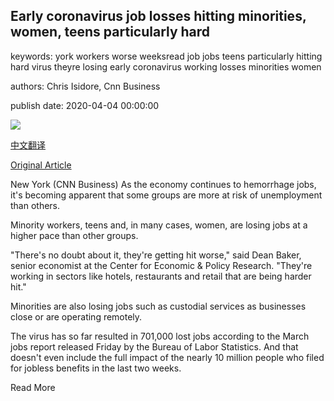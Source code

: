 ## Early coronavirus job losses hitting minorities, women, teens particularly hard

keywords: york workers worse weeksread job jobs teens particularly hitting hard virus theyre losing early coronavirus working losses minorities women

authors: Chris Isidore, Cnn Business

publish date: 2020-04-04 00:00:00

![](https://cdn.cnn.com/cnnnext/dam/assets/200403140750-01-usa-minority-women-workers-job-losses-super-tease.jpg)

[中文翻译](Early%20coronavirus%20job%20losses%20hitting%20minorities%2C%20women%2C%20teens%20particularly%20hard_zh.md)

[Original Article](https://edition.cnn.com/2020/04/04/economy/minority-job-losses-coronavirus/index.html)

New York (CNN Business) As the economy continues to hemorrhage jobs, it's becoming apparent that some groups are more at risk of unemployment than others.

Minority workers, teens and, in many cases, women, are losing jobs at a higher pace than other groups.

"There's no doubt about it, they're getting hit worse," said Dean Baker, senior economist at the Center for Economic & Policy Research. "They're working in sectors like hotels, restaurants and retail that are being harder hit."

Minorities are also losing jobs such as custodial services as businesses close or are operating remotely.

The virus has so far resulted in 701,000 lost jobs according to the March jobs report released Friday by the Bureau of Labor Statistics. And that doesn't even include the full impact of the nearly 10 million people who filed for jobless benefits in the last two weeks.

Read More